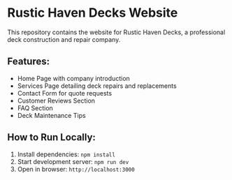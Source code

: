 # Rustic Haven Decks Website

This repository contains the website for Rustic Haven Decks, a professional deck construction and repair company.

## Features:
- Home Page with company introduction
- Services Page detailing deck repairs and replacements
- Contact Form for quote requests
- Customer Reviews Section
- FAQ Section
- Deck Maintenance Tips

## How to Run Locally:
1. Install dependencies: `npm install`
2. Start development server: `npm run dev`
3. Open in browser: `http://localhost:3000`
    